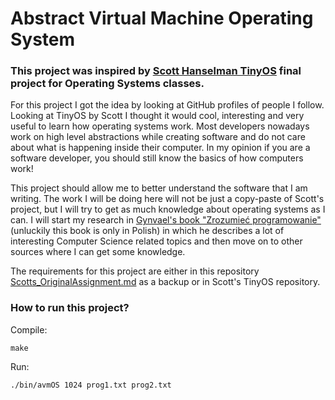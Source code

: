 # Abstract Virtual Machine Operating System

### This project was inspired by [Scott Hanselman TinyOS](https://github.com/shanselman/TinyOS) final project for Operating Systems classes.

For this project I got the idea by looking at GitHub profiles of people I follow. Looking at TinyOS by Scott I thought it would cool, interesting and very useful to learn how operating systems work. 
Most developers nowadays work on high level abstractions while creating software and do not care about what is happening inside their computer. In my opinion if you are a software developer, you should still know the basics of how computers work!

This project should allow me to better understand the software that I am writing. The work I will be doing here will not be just a copy-paste of Scott's project, but I will try to get as much knowledge about operating systems as I can.
I will start my research in [Gynvael's book "Zrozumieć programowanie"](https://github.com/gynvael) (unluckily this book is only in Polish) in which he describes a lot of interesting Computer Science related topics and then move on to other sources where I can get some knowledge.

The requirements for this project are either in this repository [Scotts_OriginalAssignment.md](Scotts_OriginalAssignment.md) as a backup or in Scott's TinyOS repository.

### How to run this project?

Compile:

``
make
``

Run:

``
./bin/avmOS 1024 prog1.txt prog2.txt
``